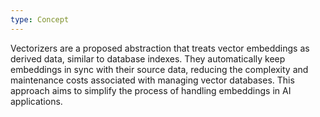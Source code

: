 ```yaml
---
type: Concept
---
```


Vectorizers are a proposed abstraction that treats vector embeddings as derived data, similar to database indexes. They automatically keep embeddings in sync with their source data, reducing the complexity and maintenance costs associated with managing vector databases. This approach aims to simplify the process of handling embeddings in AI applications.